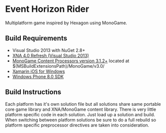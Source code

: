 Event Horizon Rider
===================

Multiplatform game inspired by Hexagon using MonoGame.

Build Requirements
------------------
 * Visual Studio 2013 with NuGet 2.8+
 * [XNA 4.0 Refresh (Visual Studio 2013)](https://msxna.codeplex.com/releases/view/117230)
 * [MonoGame Content Processors version 3.1.2+](https://github.com/mono/MonoGame) located at $(MSBuildExtensionsPath)/MonoGame/v3.0/
 * [Xamarin iOS for Windows](http://xamarin.com/ios)
 * [Windows Phone 8.0 SDK](http://dev.windowsphone.com/en-us/downloadsdk)

Build Instructions
------------------
Each platform has it's own solution file but all solutions share same portable core game library
and XNA/MonoGame content library.  There is very little platform specific code in each solution. 
Just load up a solution and build.  When switching between platform solutions be sure to do
a full rebuild so platform specific preprocessor directives are taken into consideration.